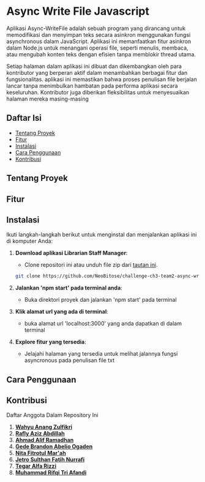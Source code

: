 # Async Write File Javascript

Aplikasi Async-WriteFile adalah sebuah program yang dirancang untuk memodifikasi dan menyimpan teks secara asinkron menggunakan fungsi asynchronous dalam JavaScript. Aplikasi ini memanfaatkan fitur asinkron dalam Node.js untuk menangani operasi file, seperti menulis, membaca, atau mengubah konten teks dengan efisien tanpa memblokir thread utama. 

Setiap halaman dalam aplikasi ini dibuat dan dikembangkan oleh para kontributor yang berperan aktif dalam menambahkan berbagai fitur dan fungsionalitas. aplikasi ini memastikan bahwa proses penulisan file berjalan lancar tanpa menimbulkan hambatan pada performa aplikasi secara keseluruhan. Kontributor juga diberikan fleksibilitas untuk menyesuaikan halaman mereka masing-masing

## Daftar Isi

- [Tentang Proyek](#tentang-proyek)
- [Fitur](#fitur)
- [Instalasi](#instalasi)
- [Cara Penggunaan](#cara-penggunaan)
- [Kontribusi](#kontribusi)

## Tentang Proyek

## Fitur

## Instalasi

Ikuti langkah-langkah berikut untuk menginstal dan menjalankan aplikasi ini di komputer Anda:

1. **Download aplikasi Librarian Staff Manager**:
   - Clone repositori ini atau unduh file zip dari [tautan ini](https://github.com/NeoBitose/challenge-ch3-team2-async-writefile.git).
   ```bash
   git clone https://github.com/NeoBitose/challenge-ch3-team2-async-writefile.git
   ```
2. **Jalankan 'npm start' pada terminal anda**:
   - Buka direktori proyek dan jalankan 'npm start' pada terminal

3. **Klik alamat url yang ada di terminal**:
   - buka alamat url 'localhost:3000' yang anda dapatkan di dalam terminal
 
4. **Explore fitur yang tersedia**:
   - Jelajahi halaman yang tersedia untuk melihat jalannya fungsi asyncronous pada penulisan file txt


## Cara Penggunaan

## Kontribusi

Daftar Anggota Dalam Repository Ini

1. **[Wahyu Anang Zulfikri](https://github.com/wahyuanang)**
2. **[Rafly Aziz Abdillah](https://github.com/raflytch)**
3. **[Ahmad Alif Ramadhan](https://github.com/neobitose)**
4. **[Gede Brandon Abelio Ogaden](https://github.com/OddDuckkk)**
5. **[Nita Fitrotul Mar'ah](https://github.com/Nitaa1904)**
6. **[Jetro Sulthan Fatih Nurrafi](https://github.com/JetroSulthan)**
7. **[Tegar Alfa Rizzi](https://github.com/TegarAlfaR)**
8. **[Muhammad Rifqi Tri Afandi](https://github.com/RifqiAfandi)**